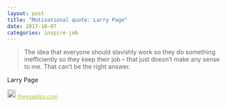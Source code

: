 ```yaml
---
layout: post
title: "Motivational quote: Larry Page"
date: 2017-10-07
categories: inspire job
---
```

> The idea that everyone should slavishly work so they do something inefficiently so they keep their job – that just doesn’t make any sense to me. That can’t be the right answer.

Larry Page

<span style="z-index:50;font-size:0.9em;"><img src="https://theysaidso.com/branding/theysaidso.png" height="20" width="20" alt="theysaidso.com"/><a href="https://theysaidso.com" title="Powered by quotes from theysaidso.com" style="color: #9fcc25; margin-left: 4px; vertical-align: middle;">theysaidso.com</a></span>
